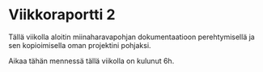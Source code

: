 # Viikkoraportti 2

Tällä viikolla aloitin miinaharavapohjan dokumentaatioon perehtymisellä ja sen kopioimisella oman projektini pohjaksi.


Aikaa tähän mennessä tällä viikolla on kulunut 6h.

